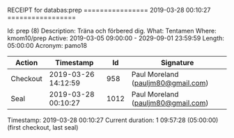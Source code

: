 RECEIPT for databas:prep
================ 2019-03-28 00:10:27 =================

Id:          prep (8)
Description: Träna och förbered dig.
What:        Tentamen
Where:       kmom10/prep
Active:      2019-03-05 09:00:00 - 2029-09-01 23:59:59
Length:      05:00:00
Acronym:     pamo18

| Action   | Timestamp           | Id    | Signature |
|----------|---------------------|-------|-----------|
| Checkout | 2019-03-26 14:12:59 |   958 | Paul Moreland (pauljm80@gmail.com) |
| Seal     | 2019-03-28 00:10:27 |  1012 | Paul Moreland (pauljm80@gmail.com) |

Timestamp:        2019-03-28 00:10:27
Current duration: 1 09:57:28 (05:00:00) (first checkout, last seal)

